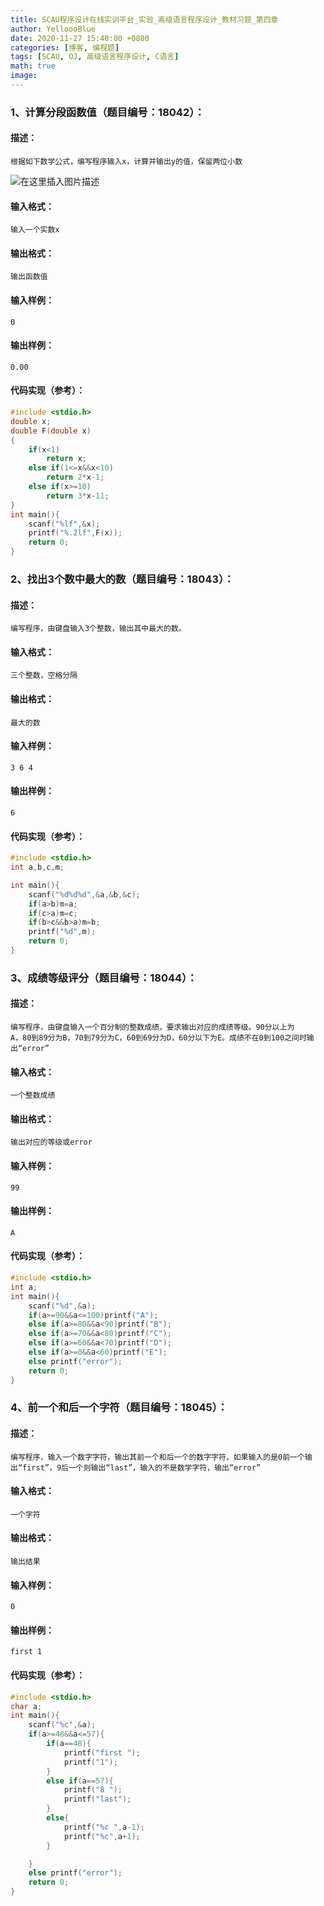 ```yaml
---
title: SCAU程序设计在线实训平台_实验_高级语言程序设计_教材习题_第四章
author: YelloooBlue
date: 2020-11-27 15:40:00 +0800
categories: [博客, 编程题]
tags: [SCAU, OJ, 高级语言程序设计, C语言]
math: true
image: 
---
```



### 1、计算分段函数值（题目编号：18042）：

#### 描述：
	根据如下数学公式，编写程序输入x，计算并输出y的值，保留两位小数

![在这里插入图片描述](https://img-blog.csdnimg.cn/20201126174017158.png#pic_center)


#### 输入格式：
	输入一个实数x

#### 输出格式：
	输出函数值

#### 输入样例：
	0

#### 输出样例：
	0.00
    
#### 代码实现（参考）：
```c
#include <stdio.h>
double x;
double F(double x)
{
    if(x<1)
        return x;
    else if(1<=x&&x<10)
        return 2*x-1;
    else if(x>=10)
        return 3*x-11;
}
int main(){
    scanf("%lf",&x);
    printf("%.2lf",F(x));
    return 0;
}
```



### 2、找出3个数中最大的数（题目编号：18043）：

#### 描述：
	编写程序，由键盘输入3个整数，输出其中最大的数。

#### 输入格式：
	三个整数，空格分隔

#### 输出格式：
	最大的数

#### 输入样例：
	3 6 4

#### 输出样例：
	6

#### 代码实现（参考）：
```c
#include <stdio.h>
int a,b,c,m;

int main(){
    scanf("%d%d%d",&a,&b,&c);
    if(a>b)m=a;
    if(c>a)m=c;
    if(b>c&&b>a)m=b;
    printf("%d",m);
    return 0;
}
```



### 3、成绩等级评分（题目编号：18044）：

#### 描述：
	编写程序，由键盘输入一个百分制的整数成绩，要求输出对应的成绩等级。90分以上为		A，80到89分为B，70到79分为C，60到69分为D，60分以下为E。成绩不在0到100之间时输出“error”

#### 输入格式：
	一个整数成绩

#### 输出格式：
	输出对应的等级或error

#### 输入样例：
	99

#### 输出样例：
	A

#### 代码实现（参考）：
```c
#include <stdio.h>
int a;
int main(){
    scanf("%d",&a);
    if(a>=90&&a<=100)printf("A");
    else if(a>=80&&a<90)printf("B");
    else if(a>=70&&a<80)printf("C");
    else if(a>=60&&a<70)printf("D");
    else if(a>=0&&a<60)printf("E");
    else printf("error");
    return 0;
}
```



### 4、前一个和后一个字符（题目编号：18045）：

#### 描述：
	编写程序，输入一个数字字符，输出其前一个和后一个的数字字符，如果输入的是0前一个输出“first”，9后一个则输出“last”，输入的不是数学字符，输出“error”

#### 输入格式：
	一个字符

#### 输出格式：
	输出结果

#### 输入样例：
	0

#### 输出样例：
	first 1

#### 代码实现（参考）：
```c
#include <stdio.h>
char a;
int main(){
    scanf("%c",&a);
    if(a>=48&&a<=57){
        if(a==48){
            printf("first ");
            printf("1");
        }
        else if(a==57){
            printf("8 ");
            printf("last");
        }
        else{
            printf("%c ",a-1);
            printf("%c",a+1);
        }

    }
    else printf("error");
    return 0;
}
